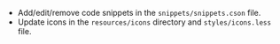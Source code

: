 * Add/edit/remove code snippets in the `snippets/snippets.cson` file.
* Update icons in the `resources/icons` directory and `styles/icons.less` file.
